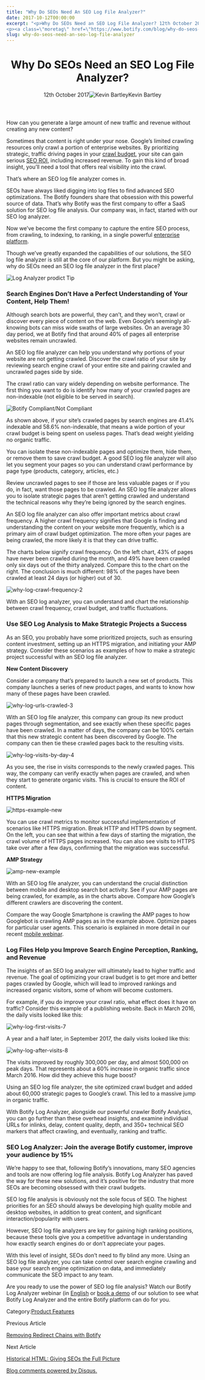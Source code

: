 ```yaml
---
title: "Why Do SEOs Need An SEO Log File Analyzer?"
date: 2017-10-12T00:00:00
excerpt: "<p>Why Do SEOs Need an SEO Log File Analyzer? 12th October 2017Kevin Bartley How can you generate a large amount of new traffic and revenue without creating any new content? Sometimes that content is right under your nose. Google&#8217;s limited crawling resources only crawl a portion of enterprise websites. By prioritizing strategic, traffic driving pages&hellip; </p>
<p><a class=\"moretag\" href=\"https://www.botify.com/blog/why-do-seos-need-an-seo-log-file-analyzer\">Read the full article</a></p>"
slug: why-do-seos-need-an-seo-log-file-analyzer
---
```


<header class="text-center">
<h1 class="font-internacional font-regular normal text-header-one leading-header-one text-typography-accent-2">Why Do SEOs Need an SEO Log File Analyzer?</h1>
<div class="flex items-center justify-center my-3"><span class="mr-1 font-internacional font-regular normal text-base leading-none text-typography-primary-lighter">12th October 2017</span><img decoding="async" class="rounded-full w-10 h-10" src="//images.ctfassets.net/tp56mevc46jo/3nx7dI37nG2AaSGesccy2i/7913c839ae02f3dc3cb08d2228652b33/kevin_bartley_faceshot.png" alt="Kevin Bartley" /><span class="ml-1 font-internacional font-regular normal text-base leading-none text-typography-primary">Kevin Bartley</span></div>
</header>
<p>How can you generate a large amount of new traffic and revenue without creating any new content?</p>
<p>Sometimes that content is right under your nose. Google&#8217;s limited crawling resources only crawl a portion of enterprise websites. By prioritizing strategic, traffic driving pages in your <a href="https://www.botify.com/blog/google-confirms-seos-control-crawl-budget">crawl budget</a>, your site can gain serious <a href="https://www.botify.com/blog/roi-seo">SEO ROI</a>, including increased revenue. To gain this kind of broad insight, you&#8217;ll need a tool that offers real visibility into the crawl.</p>
<p>That&#8217;s where an SEO log file analyzer comes in.</p>
<p>SEOs have always liked digging into log files to find advanced SEO optimizations. The Botify founders share that obsession with this powerful source of data. That&#8217;s why Botify was the first company to offer a SaaS solution for SEO log file analysis. Our company was, in fact, started with our SEO log analyzer.</p>
<p>Now we&#8217;ve become the first company to capture the entire SEO process, from crawling, to indexing, to ranking, in a single powerful <a href="https://www.botify.com/platform" data-internallinksmanager029f6b8e52c="1" title="enterprise seo platform">enterprise platform</a>.</p>
<p>Though we&#8217;ve greatly expanded the capabilities of our solutions, the SEO log file analyzer is still at the core of our platform. But you might be asking, why do SEOs need an SEO log file analyzer in the first place?</p>
<p><img decoding="async" src="//images.contentful.com/x3pujrb0lw7o/1pstC8fiOQ2wOQOKUyGyWe/6de371bb020a37a54ee40cf9d9fac9d4/Log_Analyzer_prodict_Tip.png" alt="Log Analyzer prodict Tip" /></p>
<h3 id="search-engines-don-t-have-a-perfect-understanding-of-your-content-help-them-">Search Engines Don&#8217;t Have a Perfect Understanding of Your Content, Help Them!</h3>
<p>Although search bots are powerful, they can&#8217;t, and they won&#8217;t, crawl or discover every piece of content on the web. Even Google&#8217;s seemingly all-knowing bots can miss wide swaths of large websites. On an average 30 day period, we at Botify find that around 40% of pages all enterprise websites remain uncrawled.</p>
<p>An SEO log file analyzer can help you understand why portions of your website are not getting crawled. Discover the crawl ratio of your site by reviewing search engine crawl of your entire site and pairing crawled and uncrawled pages side by side.</p>
<p>The crawl ratio can vary widely depending on website performance. The first thing you want to do is identify how many of your crawled pages are non-indexable (not eligible to be served in search).</p>
<p><img decoding="async" src="//images.contentful.com/x3pujrb0lw7o/16eOJI8QkU0WkK2sWASu8A/becf13ce8a66a0615bfcd4293f654afb/Screen_Shot_2017-10-11_at_5.22.34_PM.png" alt="Botify Compliant/Not Compliant" /></p>
<p>As shown above, if your site&#8217;s crawled pages by search engines are 41.4% indexable and 58.6% non-indexable, that means a wide portion of your crawl budget is being spent on useless pages. That&#8217;s dead weight yielding no organic traffic.</p>
<p>You can isolate these non-indexable pages and optimize them, hide them, or remove them to save crawl budget. A good SEO log file analyzer will also let you segment your pages so you can understand crawl performance by page type (products, category, articles, etc.)</p>
<p>Review uncrawled pages to see if those are less valuable pages or if you do, in fact, want those pages to be crawled. An SEO log file analyzer allows you to isolate strategic pages that aren&#8217;t getting crawled and understand the technical reasons why they&#8217;re being ignored by the search engines.</p>
<p>An SEO log file analyzer can also offer important metrics about crawl frequency. A higher crawl frequency signifies that Google is finding and understanding the content on your website more frequently, which is a primary aim of crawl budget optimization. The more often your pages are being crawled, the more likely it is that they can drive traffic.</p>
<p>The charts below signify crawl frequency. On the left chart, 43% of pages have never been crawled during the month, and 49% have been crawled only six days out of the thirty analyzed. Compare this to the chart on the right. The conclusion is much different: 98% of the pages have been crawled at least 24 days (or higher) out of 30.</p>
<p><img decoding="async" src="//images.contentful.com/x3pujrb0lw7o/2PDrg625TyMOemUauekc68/8a5bffe180249fb85bf2fd41e80ebddc/why-log-crawl-frequency-2.png" alt="why-log-crawl-frequency-2" /></p>
<p>With an SEO log analyzer, you can understand and chart the relationship between crawl frequency, crawl budget, and traffic fluctuations.</p>
<h3 id="use-seo-log-analysis-to-make-strategic-projects-a-success">Use SEO Log Analysis to Make Strategic Projects a Success</h3>
<p>As an SEO, you probably have some prioritized projects, such as ensuring content investment, setting up an HTTPS migration, and initiating your AMP strategy. Consider these scenarios as examples of how to make a strategic project successful with an SEO log file analyzer.</p>
<p><strong>New Content Discovery</strong></p>
<p>Consider a company that&#8217;s prepared to launch a new set of products. This company launches a series of new product pages, and wants to know how many of these pages have been crawled.</p>
<p><img decoding="async" src="//images.contentful.com/x3pujrb0lw7o/3ubv2gJui4CuYq064IyySm/392cca08a8f975b041ebcf1a28774a23/why-log-urls-crawled-3.png" alt="why-log-urls-crawled-3" /></p>
<p>With an SEO log file analyzer, this company can group its new product pages through segmentation, and see exactly when these specific pages have been crawled. In a matter of days, the company can be 100% certain that this new strategic content has been discovered by Google. The company can then tie these crawled pages back to the resulting visits.</p>
<p><img decoding="async" src="//images.contentful.com/x3pujrb0lw7o/4ZdxMgml28eeiMUogCyqa2/74f518e5cf29539fd91f76fa33e72943/why-log-visits-by-day-4.png" alt="why-log-visits-by-day-4" /></p>
<p>As you see, the rise in visits corresponds to the newly crawled pages. This way, the company can verify exactly when pages are crawled, and when they start to generate organic visits. This is crucial to ensure the ROI of content.</p>
<p><strong>HTTPS Migration</strong></p>
<p><img decoding="async" src="//images.contentful.com/x3pujrb0lw7o/4LC7apIX1C0wqQEKIe28I6/52d3be996d6df8e44407f76162c06712/https-example-new.png" alt="https-example-new" /></p>
<p>You can use crawl metrics to monitor successful implementation of scenarios like HTTPS migration. Break HTTP and HTTPS down by segment. On the left, you can see that within a few days of starting the migration, the crawl volume of HTTPS pages increased. You can also see visits to HTTPS take over after a few days, confirming that the migration was successful.</p>
<p><strong>AMP Strategy</strong></p>
<p><img decoding="async" src="//images.contentful.com/x3pujrb0lw7o/iGLda7s3jGuoIawokwGuy/cad33f563d2c55f1ec2ff74552735ac8/amp-new-example.png" alt="amp-new-example" /></p>
<p>With an SEO log file analyzer, you can understand the crucial distinction between mobile and desktop search bot activity. See if your AMP pages are being crawled, for example, as in the charts above. Compare how Google&#8217;s different crawlers are discovering the content.</p>
<p>Compare the way Google Smartphone is crawling the AMP pages to how Googlebot is crawling AMP pages as in the example above. Optimize pages for particular user agents. This scenario is explained in more detail in our recent <a href="https://go.pardot.com/l/229872/2017-05-17/f9cx">mobile webinar</a>.</p>
<h3 id="log-files-help-you-improve-search-engine-perception-ranking-and-revenue">Log Files Help you Improve Search Engine Perception, Ranking, and Revenue</h3>
<p>The insights of an SEO log analyzer will ultimately lead to higher traffic and revenue. The goal of optimizing your crawl budget is to get more and better pages crawled by Google, which will lead to improved rankings and increased organic visitors, some of whom will become customers.</p>
<p>For example, if you do improve your crawl ratio, what effect does it have on traffic? Consider this example of a publishing website. Back in March 2016, the daily visits looked like this:</p>
<p><img decoding="async" src="//images.contentful.com/x3pujrb0lw7o/5F8vyPE5VYkSOS4oIIiCYS/fbc29cf03bb01bc4162516ac545a7283/why-log-first-visits-7.png" alt="why-log-first-visits-7" /></p>
<p>A year and a half later, in September 2017, the daily visits looked like this:</p>
<p><img decoding="async" src="//images.contentful.com/x3pujrb0lw7o/6RtVgRe9iMkMoMkWUyUAS4/fc2a9c02cab0ee705ed9ca673fa434fa/why-log-after-visits-8.png" alt="why-log-after-visits-8" /></p>
<p>The visits improved by roughly 300,000 per day, and almost 500,000 on peak days. That represents about a 60% increase in organic traffic since March 2016. How did they achieve this huge boost?</p>
<p>Using an SEO log file analyzer, the site optimized crawl budget and added about 60,000 strategic pages to Google&#8217;s crawl. This led to a massive jump in organic traffic.</p>
<p>With Botify Log Analyzer, alongside our powerful crawler Botify Analytics, you can go further than these overhead insights, and examine individual URLs for inlinks, delay, content quality, depth, and 350+ technical SEO markers that affect crawling, and eventually, ranking and traffic.</p>
<h3 id="seo-log-analyzer-join-the-average-botify-customer-improve-your-audience-by-15-">SEO Log Analyzer: Join the average Botify customer, improve your audience by 15%</h3>
<p>We&#8217;re happy to see that, following Botify&#8217;s innovations, many SEO agencies and tools are now offering log file analysis. Botify Log Analyzer has paved the way for these new solutions, and it&#8217;s positive for the industry that more SEOs are becoming obsessed with their crawl budgets.</p>
<p>SEO log file analysis is obviously not the sole focus of SEO. The highest priorities for an SEO should always be developing high quality mobile and desktop websites, in addition to great content, and significant interaction/popularity with users.</p>
<p>However, SEO log file analyzers are key for gaining high ranking positions, because these tools give you a competitive advantage in understanding how exactly search engines do or don&#8217;t appreciate your pages.</p>
<p>With this level of insight, SEOs don&#8217;t need to fly blind any more. Using an SEO log file analyzer, you can take control over search engine crawling and base your search engine optimization on data, and immediately communicate the SEO impact to any team.</p>
<p>Are you ready to use the power of SEO log file analysis? Watch our Botify Log Analyzer webinar (in <a href="http://ww2.botify.com/l/229872/2017-10-10/r818">English</a> or <a href="https://go.pardot.com/l/229872/2016-11-15/2d3y/">book a demo</a> of our solution to see what Botify Log Analyzer and the entire Botify platform can do for you.</p>
<div class="tags leading-big border-t border-b border-brand-quaternary-lighter mt-4"><span class="mr-1 font-roboto font-regular normal text-base leading-none">Category:</span><a class="uppercase text-typography-accent-1" href="/platform">Product Features</a></div>
<footer class="flex justify-center my-5 mx-5">
<div class="mr-1 w-1/2 text-right">
<p><span class="font-internacional font-regular normal text-base leading-none text-typography-primary">Previous Article</span></p>
<p><a class="inline-block mt-2" href="/blog/removing-redirect-chains-with-botify"><span class="font-roboto font-regular normal text-base leading-none text-typography-accent-4">Removing Redirect Chains with Botify</span></a></p>
</div>
<div class="ml-1 w-1/2">
<p><span class="font-internacional font-regular normal text-base leading-none text-typography-primary">Next Article</span></p>
<p><a class="inline-block mt-2" href="/blog/historical-html-giving-seos-the-full-picture"><span class="font-roboto font-regular normal text-base leading-none text-typography-accent-4">Historical HTML: Giving SEOs the Full Picture</span></a></p>
</div>
</footer>
<div title="Why Do SEOs Need an SEO Log File Analyzer?">
<div id="disqus_thread_old"></div>
<p><a class="dsq-brlink" href="http://disqus.com">Blog comments powered by <span class="logo-disqus">Disqus</span>.</a></p>
</div>
